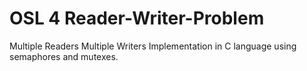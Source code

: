 # OSL 4 Reader-Writer-Problem
Multiple Readers Multiple Writers Implementation in C language using semaphores and mutexes.
